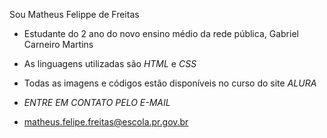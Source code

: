 Sou Matheus Felippe de Freitas 
 
  - Estudante do 2 ano do novo ensino médio da rede pública, Gabriel Carneiro Martins
  
  - As linguagens utilizadas são *HTML* e *CSS*
 
  - Todas as imagens e códigos estão disponíveis no curso do site *ALURA*
 
  - *ENTRE EM CONTATO PELO E-MAIL*
  
  - matheus.felipe.freitas@escola.pr.gov.br
